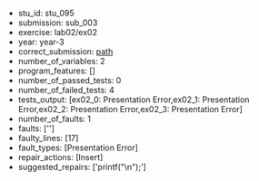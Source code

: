 - stu_id: stu_095	       
- submission: sub_003
- exercise: lab02/ex02
- year: year-3
- correct_submission: [path](https://github.com/pmorvalho/C-Pack-IPAs/blob/main/correct_submissions/year-3/lab02/ex02/ex02-stu_095-sub_006)
- number_of_variables: 2
- program_features: [] 
- number_of_passed_tests: 0
- number_of_failed_tests: 4
- tests_output: [ex02_0: Presentation Error,ex02_1: Presentation Error,ex02_2: Presentation Error,ex02_3: Presentation Error]
- number_of_faults: 1
- faults: ['']
- faulty_lines: [17]
- fault_types: [Presentation Error]
- repair_actions: [Insert] 
- suggested_repairs: ['printf("\n");']
